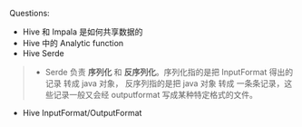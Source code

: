 Questions:

- Hive 和 Impala 是如何共享数据的
- Hive 中的 Analytic function
- Hive Serde
> - Serde 负责 **序列化** 和 **反序列化**。序列化指的是把 InputFormat 得出的 记录 转成 java 对象， 反序列指的是把 java 对象 转成 一条条记录，这些记录一般又会经 outputformat 写成某种特定格式的文件。

- Hive InputFormat/OutputFormat
